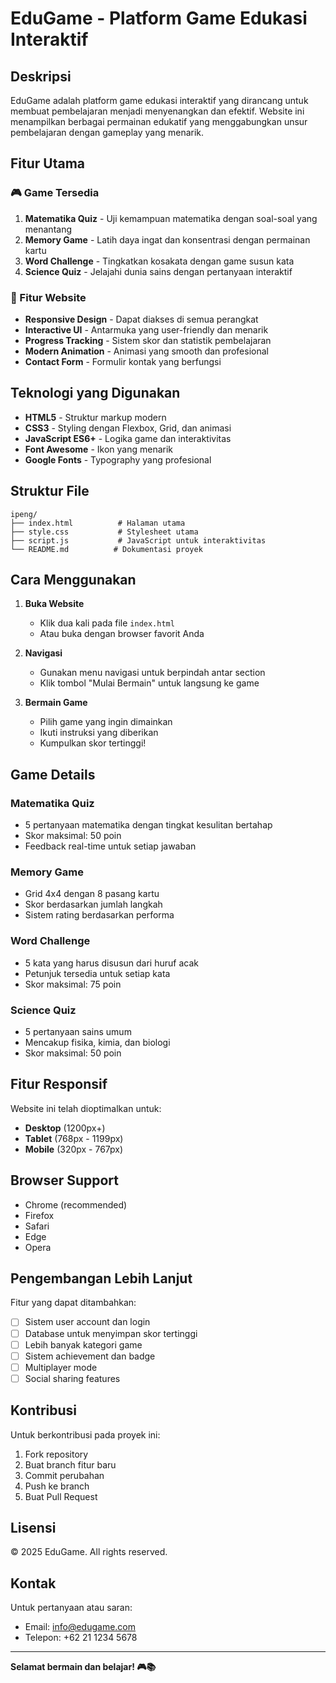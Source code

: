# EduGame - Platform Game Edukasi Interaktif

## Deskripsi

EduGame adalah platform game edukasi interaktif yang dirancang untuk membuat pembelajaran menjadi menyenangkan dan efektif. Website ini menampilkan berbagai permainan edukatif yang menggabungkan unsur pembelajaran dengan gameplay yang menarik.

## Fitur Utama

### 🎮 Game Tersedia
1. **Matematika Quiz** - Uji kemampuan matematika dengan soal-soal yang menantang
2. **Memory Game** - Latih daya ingat dan konsentrasi dengan permainan kartu
3. **Word Challenge** - Tingkatkan kosakata dengan game susun kata
4. **Science Quiz** - Jelajahi dunia sains dengan pertanyaan interaktif

### 🌟 Fitur Website
- **Responsive Design** - Dapat diakses di semua perangkat
- **Interactive UI** - Antarmuka yang user-friendly dan menarik
- **Progress Tracking** - Sistem skor dan statistik pembelajaran
- **Modern Animation** - Animasi yang smooth dan profesional
- **Contact Form** - Formulir kontak yang berfungsi

## Teknologi yang Digunakan

- **HTML5** - Struktur markup modern
- **CSS3** - Styling dengan Flexbox, Grid, dan animasi
- **JavaScript ES6+** - Logika game dan interaktivitas
- **Font Awesome** - Ikon yang menarik
- **Google Fonts** - Typography yang profesional

## Struktur File

```
ipeng/
├── index.html          # Halaman utama
├── style.css           # Stylesheet utama
├── script.js           # JavaScript untuk interaktivitas
└── README.md          # Dokumentasi proyek
```

## Cara Menggunakan

1. **Buka Website**
   - Klik dua kali pada file `index.html`
   - Atau buka dengan browser favorit Anda

2. **Navigasi**
   - Gunakan menu navigasi untuk berpindah antar section
   - Klik tombol "Mulai Bermain" untuk langsung ke game

3. **Bermain Game**
   - Pilih game yang ingin dimainkan
   - Ikuti instruksi yang diberikan
   - Kumpulkan skor tertinggi!

## Game Details

### Matematika Quiz
- 5 pertanyaan matematika dengan tingkat kesulitan bertahap
- Skor maksimal: 50 poin
- Feedback real-time untuk setiap jawaban

### Memory Game
- Grid 4x4 dengan 8 pasang kartu
- Skor berdasarkan jumlah langkah
- Sistem rating berdasarkan performa

### Word Challenge
- 5 kata yang harus disusun dari huruf acak
- Petunjuk tersedia untuk setiap kata
- Skor maksimal: 75 poin

### Science Quiz
- 5 pertanyaan sains umum
- Mencakup fisika, kimia, dan biologi
- Skor maksimal: 50 poin

## Fitur Responsif

Website ini telah dioptimalkan untuk:
- **Desktop** (1200px+)
- **Tablet** (768px - 1199px)
- **Mobile** (320px - 767px)

## Browser Support

- Chrome (recommended)
- Firefox
- Safari
- Edge
- Opera

## Pengembangan Lebih Lanjut

Fitur yang dapat ditambahkan:
- [ ] Sistem user account dan login
- [ ] Database untuk menyimpan skor tertinggi
- [ ] Lebih banyak kategori game
- [ ] Sistem achievement dan badge
- [ ] Multiplayer mode
- [ ] Social sharing features

## Kontribusi

Untuk berkontribusi pada proyek ini:
1. Fork repository
2. Buat branch fitur baru
3. Commit perubahan
4. Push ke branch
5. Buat Pull Request

## Lisensi

© 2025 EduGame. All rights reserved.

## Kontak

Untuk pertanyaan atau saran:
- Email: info@edugame.com
- Telepon: +62 21 1234 5678

---

**Selamat bermain dan belajar! 🎮📚**
